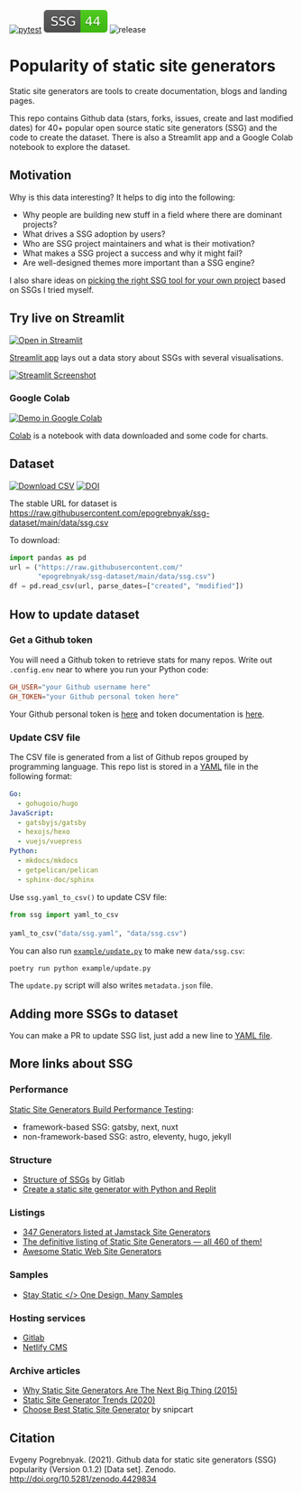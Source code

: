 [![pytest](https://github.com/epogrebnyak/ssg-dataset/workflows/pytest/badge.svg)](https://github.com/epogrebnyak/ssg-dataset/actions)
![count](app/ssg_count.svg)
![release](https://badgen.net/github/release/epogrebnyak/ssg-dataset)

# Popularity of static site generators

Static site generators are tools to create documentation, blogs and landing pages.

This repo contains Github data (stars, forks, issues, create and last modified dates) for 40+ popular open source static site generators (SSG) and the code to create the dataset. There is also a Streamlit app and a Google Colab notebook to explore the dataset.

## Motivation

Why is this data interesting? It helps to dig into the following:

- Why people are building new stuff in a field where there are dominant projects?
- What drives a SSG adoption by users?
- Who are SSG project maintainers and what is their motivation?
- What makes a SSG project a success and why it might fail?
- Are well-designed themes more important than a SSG engine?

I also share ideas on [picking the right SSG tool for your own project](https://ssg-dataset.streamlit.app/My_favorites) based on SSGs I tried myself.

## Try live on Streamlit

[![Open in Streamlit](https://static.streamlit.io/badges/streamlit_badge_black_white.svg)][st]

[st]: https://ssg-dataset.streamlit.app/

[Streamlit app][st] lays out a data story about SSGs with several visualisations.

[![Streamlit Screenshot](https://user-images.githubusercontent.com/9265326/174656606-24102187-411c-462d-adb7-b8bb1a1a6db0.png)][st]

### Google Colab

[![Demo in Google Colab](https://img.shields.io/badge/Colab-Open-orange)][colab]

[Colab][colab] is a notebook with data downloaded and some code for charts.

[colab]: https://colab.research.google.com/drive/1Mp_6Ktk-t-a1fQzggvRJauwFLXaWzjAL#scrollTo=xMZoFSeCT1m2

## Dataset

[![Download CSV](https://img.shields.io/badge/download-CSV-brightgreen)][url]
[![DOI](https://zenodo.org/badge/DOI/10.5281/zenodo.4429834.svg)](https://doi.org/10.5281/zenodo.4429834)

[url]: https://raw.githubusercontent.com/epogrebnyak/ssg-dataset/main/data/ssg.csv

The stable URL for dataset is <https://raw.githubusercontent.com/epogrebnyak/ssg-dataset/main/data/ssg.csv>

To download:

```python
import pandas as pd
url = ("https://raw.githubusercontent.com/"
       "epogrebnyak/ssg-dataset/main/data/ssg.csv")
df = pd.read_csv(url, parse_dates=["created", "modified"])
```

## How to update dataset

### Get a Github token

You will need a Github token to retrieve stats for many repos. Write out `.config.env`
near to where you run your Python code:

```toml
GH_USER="your Github username here"
GH_TOKEN="your Github personal token here"
```

Your Github personal token is [here](https://github.com/settings/tokens/) and
token documentation is [here](https://docs.github.com/en/authentication/keeping-your-account-and-data-secure/creating-a-personal-access-token).

### Update CSV file

[yaml]: https://github.com/epogrebnyak/ssg-dataset/blob/main/data/ssg.yaml

The CSV file is generated from a list of Github repos grouped by programming language.
This repo list is stored in a [YAML][yaml] file in the following format:

```yaml
Go:
  - gohugoio/hugo
JavaScript:
  - gatsbyjs/gatsby
  - hexojs/hexo
  - vuejs/vuepress
Python:
  - mkdocs/mkdocs
  - getpelican/pelican
  - sphinx-doc/sphinx
```

Use `ssg.yaml_to_csv()` to update CSV file:

```python
from ssg import yaml_to_csv

yaml_to_csv("data/ssg.yaml", "data/ssg.csv")
```

[update]: https://github.com/epogrebnyak/ssg-dataset/blob/main/example/update.py

You can also run [`example/update.py`][update] to make new `data/ssg.csv`:

```
poetry run python example/update.py
```

The `update.py` script will also writes `metadata.json` file.

## Adding more SSGs to dataset

You can make a PR to update SSG list, just add a new line to [YAML file][yaml].

## More links about SSG

### Performance

[Static Site Generators Build Performance Testing](https://ssg-build-performance-tests.netlify.app/):

- framework-based SSG: gatsby, next, nuxt
- non-framework-based SSG: astro, eleventy, hugo, jekyll

### Structure

- [Structure of SSGs](https://about.gitlab.com/blog/2016/06/10/ssg-overview-gitlab-pages-part-2/#structure-of-ssgs) by Gitlab
- [Create a static site generator with Python and Replit](https://docs.replit.com/tutorials/static-site-generator)

### Listings

- [347 Generators listed at Jamstack Site Generators](https://jamstack.org/generators/)
- [The definitive listing of Static Site Generators — all 460 of them!](https://staticsitegenerators.net/)
- [Awesome Static Web Site Generators](https://github.com/myles/awesome-static-generators)

### Samples

- [Stay Static </> One Design, Many Samples](http://staystatic.github.io/)

### Hosting services

- [Gitlab](https://gitlab.com/pages?_gl=1%2a1wldy0n%2a_ga%2aMTQ2Mzg2NjA0My4xNjc0OTEyMzgw%2a_ga_ENFH3X7M5Y%2aMTY3NDkxMjM4MC4xLjEuMTY3NDkxMjQ1Ni4wLjAuMA..)
- [Netlify CMS](https://www.netlifycms.org/docs/add-to-your-site/)

### Archive articles

- [Why Static Site Generators Are The Next Big Thing (2015)](https://www.smashingmagazine.com/2015/11/modern-static-website-generators-next-big-thing/)
- [Static Site Generator Trends (2020)](https://redmonk.com/rstephens/2020/05/18/static-site-generators/)
- [Choose Best Static Site Generator](https://snipcart.com/blog/choose-best-static-site-generator) by snipcart

## Citation

Evgeny Pogrebnyak. (2021). Github data for static site generators (SSG) popularity (Version 0.1.2) [Data set]. Zenodo. http://doi.org/10.5281/zenodo.4429834
